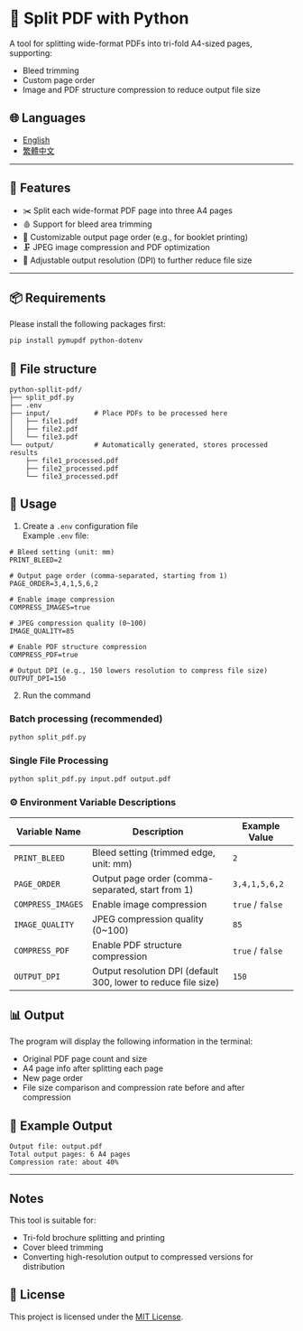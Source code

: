 # 📄 Split PDF with Python

A tool for splitting wide-format PDFs into tri-fold A4-sized pages, supporting:
- Bleed trimming
- Custom page order
- Image and PDF structure compression to reduce output file size

## 🌐 Languages

- [English](README.md)
- [繁體中文](docs/README.zh-TW.md)

---

## 🧩 Features

- ✂️ Split each wide-format PDF page into three A4 pages
- 🩸 Support for bleed area trimming
- 🔢 Customizable output page order (e.g., for booklet printing)
- 🗜️ JPEG image compression and PDF optimization
- 📐 Adjustable output resolution (DPI) to further reduce file size

---

## 📦 Requirements

Please install the following packages first:

```bash
pip install pymupdf python-dotenv
```

## 📁 File structure

```
python-spllit-pdf/
├── split_pdf.py
├── .env
├── input/           # Place PDFs to be processed here
│   ├── file1.pdf
│   ├── file2.pdf
│   └── file3.pdf
└── output/          # Automatically generated, stores processed results
    ├── file1_processed.pdf
    ├── file2_processed.pdf
    └── file3_processed.pdf
```

## 🚀 Usage

1. Create a `.env` configuration file  
Example `.env` file:

```
# Bleed setting (unit: mm)
PRINT_BLEED=2

# Output page order (comma-separated, starting from 1)
PAGE_ORDER=3,4,1,5,6,2

# Enable image compression
COMPRESS_IMAGES=true

# JPEG compression quality (0~100)
IMAGE_QUALITY=85

# Enable PDF structure compression
COMPRESS_PDF=true

# Output DPI (e.g., 150 lowers resolution to compress file size)
OUTPUT_DPI=150
```

2. Run the command

### Batch processing (recommended)

```bash
python split_pdf.py
```

### Single File Processing

```bash
python split_pdf.py input.pdf output.pdf
```

### ⚙️ Environment Variable Descriptions
| Variable Name         | Description                                      | Example Value      |
| --------------------- | ------------------------------------------------ | ------------------ |
| `PRINT_BLEED`         | Bleed setting (trimmed edge, unit: mm)           | `2`                |
| `PAGE_ORDER`          | Output page order (comma-separated, start from 1) | `3,4,1,5,6,2`      |
| `COMPRESS_IMAGES`     | Enable image compression                         | `true` / `false`   |
| `IMAGE_QUALITY`       | JPEG compression quality (0~100)                 | `85`               |
| `COMPRESS_PDF`        | Enable PDF structure compression                 | `true` / `false`   |
| `OUTPUT_DPI`          | Output resolution DPI (default 300, lower to reduce file size) | `150`  |

## 📊 Output

The program will display the following information in the terminal:

- Original PDF page count and size
- A4 page info after splitting each page
- New page order
- File size comparison and compression rate before and after compression

## 📁 Example Output

```
Output file: output.pdf
Total output pages: 6 A4 pages
Compression rate: about 40%
```

---

## Notes

This tool is suitable for:

- Tri-fold brochure splitting and printing
- Cover bleed trimming
- Converting high-resolution output to compressed versions for distribution

## 📝 License

This project is licensed under the [MIT License](LICENSE).
